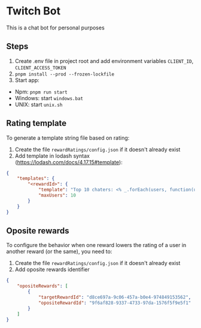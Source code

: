 # Twitch Bot

This is a chat bot for personal purposes

## Steps

1. Create .env file in project root and add environment variables `CLIENT_ID`, `CLIENT_ACCESS_TOKEN`
2. `pnpm install --prod --frozen-lockfile`
3. Start app:

-   Npm: `pnpm run start`
-   Windows: start `windows.bat`
-   UNIX: start `unix.sh`

## Rating template

To generate a template string file based on rating:

1. Сreate the file `rewardRatings/config.json` if it doesn't already exist
2. Add template in lodash syntax (https://lodash.com/docs/4.17.15#template):

```json
{
    "templates": {
        "<rewardId>": {
            "template": "Top 10 chaters: <% _.forEach(users, function(user) { %>#${user.ratingOrder} ${user.displayName} <% }); %>",
            "maxUsers": 10
        }
    }
}
```

## Oposite rewards

To configure the behavior when one reward lowers the rating of a user in another reward (or the same), you need to:

1. Сreate the file `rewardRatings/config.json` if it doesn't already exist
2. Add oposite rewards identifier

```json
{
    "opositeRewards": [
        {
            "targetRewardId": "d8ce697a-9c06-457a-b0e4-974849153562",
            "opositeRewardId": "9f6af828-9337-4733-97da-1576f5f9e5f1"
        }
    ]
}
```
